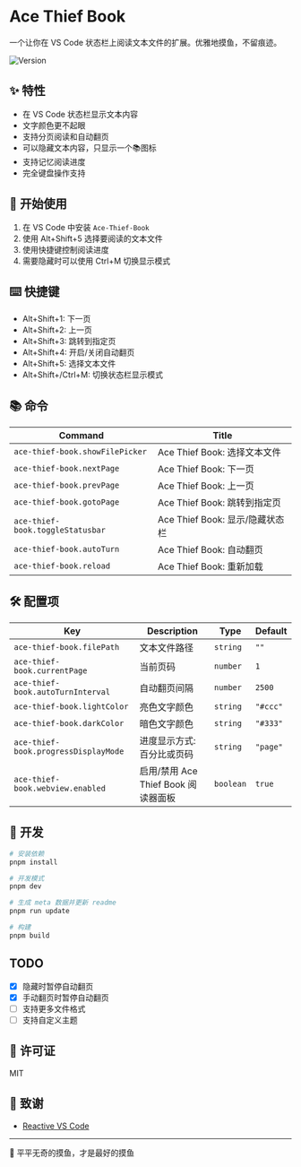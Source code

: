 # Ace Thief Book

一个让你在 VS Code 状态栏上阅读文本文件的扩展。优雅地摸鱼，不留痕迹。

<img alt="Version" src="https://img.shields.io/visual-studio-marketplace/v/kutius.ace-thief-book">

## ✨ 特性

- 在 VS Code 状态栏显示文本内容
- 文字颜色更不起眼
- 支持分页阅读和自动翻页
- 可以隐藏文本内容，只显示一个📚图标
- 支持记忆阅读进度
- 完全键盘操作支持

## 🚀 开始使用

1. 在 VS Code 中安装 `Ace-Thief-Book`
2. 使用 Alt+Shift+5 选择要阅读的文本文件
3. 使用快捷键控制阅读进度
4. 需要隐藏时可以使用 Ctrl+M 切换显示模式

## ⌨️ 快捷键

- Alt+Shift+1: 下一页
- Alt+Shift+2: 上一页
- Alt+Shift+3: 跳转到指定页
- Alt+Shift+4: 开启/关闭自动翻页
- Alt+Shift+5: 选择文本文件
- Alt+Shift+/Ctrl+M: 切换状态栏显示模式

## 📚 命令
<!-- commands -->

| Command                          | Title                    |
| -------------------------------- | ------------------------ |
| `ace-thief-book.showFilePicker`  | Ace Thief Book: 选择文本文件   |
| `ace-thief-book.nextPage`        | Ace Thief Book: 下一页      |
| `ace-thief-book.prevPage`        | Ace Thief Book: 上一页      |
| `ace-thief-book.gotoPage`        | Ace Thief Book: 跳转到指定页   |
| `ace-thief-book.toggleStatusbar` | Ace Thief Book: 显示/隐藏状态栏 |
| `ace-thief-book.autoTurn`        | Ace Thief Book: 自动翻页     |
| `ace-thief-book.reload`          | Ace Thief Book: 重新加载     |

<!-- commands -->

## 🛠️ 配置项
<!-- configs -->

| Key                                  | Description                | Type      | Default  |
| ------------------------------------ | -------------------------- | --------- | -------- |
| `ace-thief-book.filePath`            | 文本文件路径                     | `string`  | `""`     |
| `ace-thief-book.currentPage`         | 当前页码                       | `number`  | `1`      |
| `ace-thief-book.autoTurnInterval`    | 自动翻页间隔                     | `number`  | `2500`   |
| `ace-thief-book.lightColor`          | 亮色文字颜色                     | `string`  | `"#ccc"` |
| `ace-thief-book.darkColor`           | 暗色文字颜色                     | `string`  | `"#333"` |
| `ace-thief-book.progressDisplayMode` | 进度显示方式: 百分比或页码             | `string`  | `"page"` |
| `ace-thief-book.webview.enabled`     | 启用/禁用 Ace Thief Book 阅读器面板 | `boolean` | `true`   |

<!-- configs -->

## 🔧 开发

```bash
# 安装依赖
pnpm install

# 开发模式
pnpm dev

# 生成 meta 数据并更新 readme
pnpm run update

# 构建
pnpm build
```

## TODO

- [x] 隐藏时暂停自动翻页
- [x] 手动翻页时暂停自动翻页
- [ ] 支持更多文件格式
- [ ] 支持自定义主题

## 📝 许可证

MIT

## 🌟 致谢

- [Reactive VS Code](https://kermanx.github.io/reactive-vscode/)

---
🎯 平平无奇的摸鱼，才是最好的摸鱼